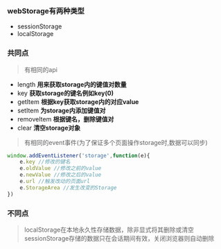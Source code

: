 ### webStorage有两种类型
* sessionStorage
* localStorage

### 共同点
>有相同的api

* length **用来获取storage内的键值对数量**
* key **获取storage的键名例如key(0)**
* getItem **根据key获取storage内的对应value**
* setItem **为storage内添加键值对**
* removeItem **根据键名，删除键值对**
* clear **清空storage对象**

>有相同的event事件(为了保证多个页面操作storage时,数据可以同步)

``` javascript
window.addEventListener('storage',function(e){
    e.key //修改的键名
    e.oldValue //修改之前的value
    e.newValue //修改之后的value
    e.url //触发改动的页面url
    e.StorageArea //发生改变的Storage
})
```

### 不同点
>localStorage在本地永久性存储数据，除非显式将其删除或清空
>sessionStorage存储的数据只在会话期间有效，关闭浏览器则自动删除
